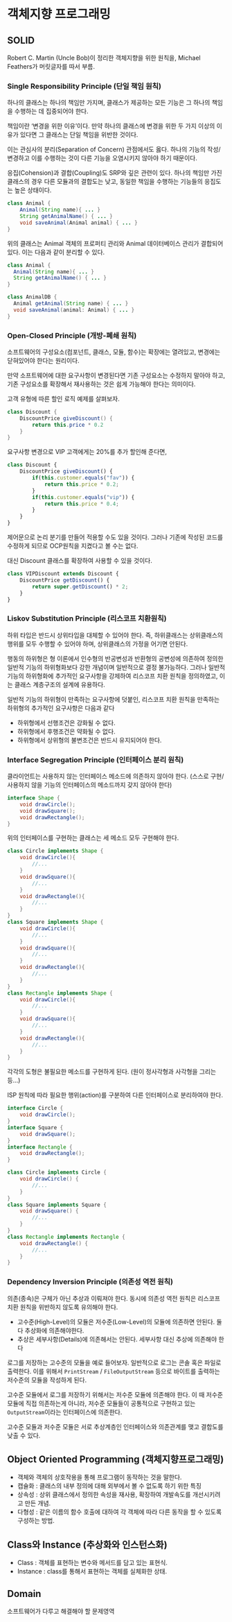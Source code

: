 # 객체지향 프로그래밍

## SOLID

Robert C. Martin (Uncle Bob)이 정리한 객체지향을 위한 원칙을, Michael Feathers가 머릿글자를 따서 부름.

### Single Responsibility Principle (단일 책임 원칙)

하나의 클래스는 하나의 책임만 가지며, 클래스가 제공하는 모든 기능은 그 하나의 책임을 수행하는 데 집중되어야 한다.

책임이란 ‘변경을 위한 이유’이다.
만약 하나의 클래스에 변경을 위한 두 가지 이상의 이유가 있다면 그 클래스는 단일 책임을 위반한 것이다.

이는 관심사의 분리(Separation of Concern) 관점에서도 옳다.
하나의 기능의 작성/변경하고 이를 수행하는 것이 다른 기능을 오염시키지 않아야 하기 때문이다.

응집(Cohension)과 결합(Coupling)도 SRP와 깊은 관련이 있다.
하나의 책임만 가진 클래스의 경우 다른 모듈과의 결합도는 낮고, 동일한 책임을 수행하는 기능들의 응집도는 높은 상태이다.

```java
class Animal {
    Animal(String name){ ... }
    String getAnimalName() { ... }
    void saveAnimal(Animal animal) { ... }
}
```

위의 클래스는 Animal 객체의 프로퍼티 관리와 Animal 데이터베이스 관리가 결합되어 있다.
이는 다음과 같이 분리할 수 있다.

```java
class Animal {
  Animal(String name){ ... }
  String getAnimalName() { ... }
}

class AnimalDB {
  Animal getAnimal(String name) { ... }
  void saveAnimal(animal: Animal) { ... }
}
```

### Open-Closed Principle (개방-폐쇄 원칙)

소프트웨어의 구성요소(컴포넌트, 클래스, 모듈, 함수)는 확장에는 열려있고, 변경에는 닫혀있어야 한다는 원리이다.

만약 소프트웨어에 대한 요구사항이 변경된다면 기존 구성요소는 수정하지 말아야 하고,
기존 구성요소를 확장해서 재사용하는 것은 쉽게 가능해야 한다는 의미이다.

고객 유형에 따른 할인 로직 예제를 살펴보자.

```java
class Discount {
    DiscountPrice giveDiscount() {
        return this.price * 0.2
    }
}
```

요구사항 변경으로 VIP 고객에게는 20%를 추가 할인해 준다면,

```ts
class Discount {
    DiscountPrice giveDiscount() {
        if(this.customer.equals("fav")) {
            return this.price * 0.2;
        }
        if(this.customer.equals("vip")) {
            return this.price * 0.4;
        }
    }
}
```

제어문으로 논리 분기를 만들어 적용할 수도 있을 것이다.
그러나 기존에 작성된 코드를 수정하게 되므로 OCP원칙을 지켰다고 볼 수는 없다.

대신 Discount 클래스를 확장하여 사용할 수 있을 것이다.

```ts
class VIPDiscount extends Discount {
    DiscountPrice getDiscount() {
        return super.getDiscount() * 2;
    }
}
```

### Liskov Substitution Principle (리스코프 치환원칙)

하위 타입은 반드시 상위타입을 대체할 수 있어야 한다.
즉, 하위클래스는 상위클래스의 행위를 모두 수행할 수 있어야 하며, 상위클래스의 가정을 어기면 안된다.

행동의 하위형은 형 이론에서 인수형의 반공변성과 반환형의 공변성에 의존하여 정의한 일반적 기능의 하위형화보다 강한 개념이며 일반적으로 결정 불가능하다.
그러나 일반적 기능의 하위형화에 추가적인 요구사항을 강제하여 리스코프 치환 원칙을 정의하였고, 이는 클래스 계층구조의 설계에 유용하다.

일반적 기능의 하위형이 만족하는 요구사항에 덧붙인, 리스코프 치환 원칙을 만족하는 하위형의 추가적인 요구사항은 다음과 같다

- 하위형에서 선행조건은 강화될 수 없다.
- 하위형에서 후행조건은 약화될 수 없다.
- 하위형에서 상위형의 불변조건은 반드시 유지되어야 한다.

### Interface Segregation Principle (인터페이스 분리 원칙)

클라이언트는 사용하지 않는 인터페이스 메소드에 의존하지 않아야 한다.
(스스로 구현/사용하지 않을 기능의 인터페이스의 메소드까지 갖지 않아야 한다)

```java
interface Shape {
    void drawCircle();
    void drawSquare();
    void drawRectangle();
}
```

위의 인터페이스를 구현하는 클래스는 세 메소드 모두 구현해야 한다.

```java
class Circle implements Shape {
    void drawCircle(){
        //...
    }
    void drawSquare(){
        //...
    }
    void drawRectangle(){
        //...
    }
}
class Square implements Shape {
    void drawCircle(){
        //...
    }
    void drawSquare(){
        //...
    }
    void drawRectangle(){
        //...
    }
}
class Rectangle implements Shape {
    void drawCircle(){
        //...
    }
    void drawSquare(){
        //...
    }
    void drawRectangle(){
        //...
    }
}
```

각각의 도형은 불필요한 메소드를 구현하게 된다. (원이 정사각형과 사각형을 그리는 등...)

ISP 원칙에 따라 필요한 행위(action)를 구분하여 다른 인터페이스로 분리하여야 한다.

```java
interface Circle {
    void drawCircle();
}
interface Square {
    void drawSquare();
}
interface Rectangle {
    void drawRectangle();
}

class Circle implements Circle {
    void drawCircle() {
        //...
    }
}
class Square implements Square {
    void drawSquare() {
        //...
    }
}
class Rectangle implements Rectangle {
    void drawRectangle() {
        //...
    }
}
```

### Dependency Inversion Principle (의존성 역전 원칙)

의존(종속)은 구체가 아닌 추상과 이뤄져야 한다.
동시에 의존성 역전 원칙은 리스코프 치환 원칙을 위반하지 않도록 유의해야 한다.

- 고수준(High-Level)의 모듈은 저수준(Low-Level)의 모듈에 의존하면 안된다. 둘다 추상화에 의존해야한다.
- 추상은 세부사항(Details)에 의존해서는 안된다. 세부사항 대신 추상에 의존해야 한다

로그를 저장하는 고수준의 모듈을 예로 들어보자. 일반적으로 로그는 콘솔 혹은 파일로 출력한다.
이를 위해서 `PrintStream` / `FileOutputStream` 등으로 바이트를 출력하는 저수준의 모듈을 작성하게 된다.

고수준 모듈에서 로그를 저장하기 위해서는 저수준 모듈에 의존해야 한다.
이 때 저수준 모듈에 직접 의존하는게 아니라, 저수준 모듈들이 공통적으로 구현하고 있는 `OutputStream`이라는 인터페이스에 의존한다.

고수준 모듈과 저수준 모듈은 서로 추상계층인 인터페이스와 의존관계를 맺고 결합도를 낮출 수 있다.

## Object Oriented Programming (객체지향프로그래밍)

- 객체와 객체의 상호작용을 통해 프로그램이 동작하는 것을 말한다.
- 캡슐화 : 클래스의 내부 정의에 대해 외부에서 볼 수 없도록 하기 위한 특징
- 상속성 : 상위 클래스에서 정의한 속성을 재사용, 확장하여 개발속도를 개선시키려고 만든 개념.
- 다형성 : 같은 이름의 함수 호출에 대하여 각 객체에 따라 다른 동작을 할 수 있도록 구성하는 방법.

## Class와 Instance (추상화와 인스턴스화)

- Class : 객체를 표현하는 변수와 메서드를 담고 있는 표현식.
- Instance : class를 통해서 표현하는 객체를 실체화한 상태.

## Domain

소프트웨어가 다루고 해결해야 할 문제영역
